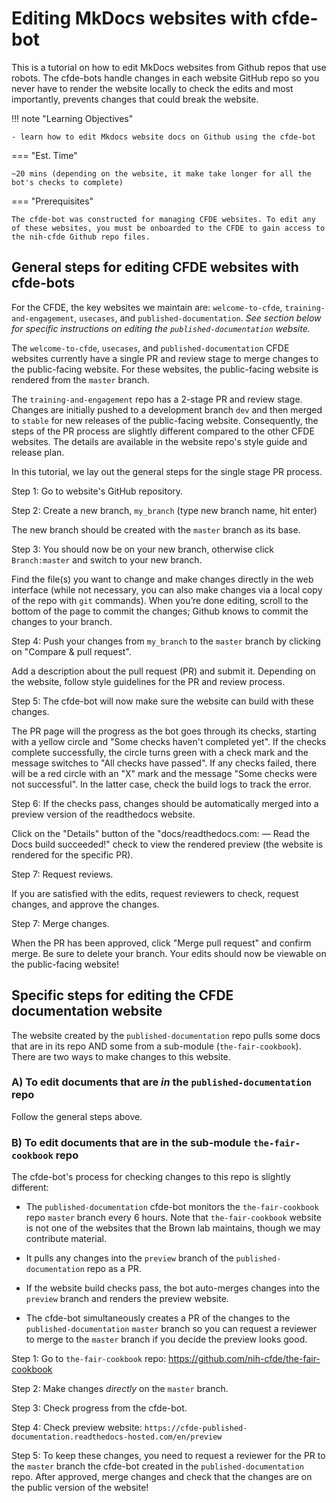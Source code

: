 # Editing MkDocs websites with cfde-bot

This is a tutorial on how to edit MkDocs websites from Github repos that use robots. The cfde-bots handle changes in each website GitHub repo so you never have to render the website locally to check the edits and most importantly, prevents changes that could break the website.

!!! note "Learning Objectives"

    - learn how to edit Mkdocs website docs on Github using the cfde-bot

=== "Est. Time"
    
    ~20 mins (depending on the website, it make take longer for all the bot's checks to complete)

=== "Prerequisites"
    
    The cfde-bot was constructed for managing CFDE websites. To edit any of these websites, you must be onboarded to the CFDE to gain access to the nih-cfde Github repo files. 

## General steps for editing CFDE websites with cfde-bots

For the CFDE, the key websites we maintain are: `welcome-to-cfde`, `training-and-engagement`, `usecases`, and `published-documentation`. *See section below for specific instructions on editing the `published-documentation` website.*
    
The `welcome-to-cfde`, `usecases`, and `published-documentation` CFDE websites currently have a single PR and review stage to merge changes to the public-facing website. For these websites, the public-facing website is rendered from the `master` branch.
    
The `training-and-engagement` repo has a 2-stage PR and review stage. Changes are initially pushed to a development branch `dev` and then merged to `stable` for new releases of the public-facing website. Consequently, the steps of the PR process are slightly different compared to the other CFDE websites. The details are available in the website repo's style guide and release plan. 
    
In this tutorial, we lay out the general steps for the single stage PR process.

Step 1: Go to website's GitHub repository.

Step 2: Create a new branch, `my_branch` (type new branch name, hit enter)

The new branch should be created with the `master` branch as its base.

Step 3: You should now be on your new branch, otherwise click `Branch:master` and switch to your new branch. 

Find the file(s) you want to change and make changes directly in the web interface (while not necessary, you can also make changes via a local copy of the repo with `git` commands). When you’re done editing, scroll to the bottom of the page to commit the changes; Github knows to commit the changes to your branch.

Step 4: Push your changes from `my_branch` to the `master` branch by clicking on "Compare & pull request". 

Add a description about the pull request (PR) and submit it. Depending on the website, follow style guidelines for the PR and review process.

Step 5: The cfde-bot will now make sure the website can build with these changes. 

The PR page will the progress as the bot goes through its checks, starting with a yellow circle and "Some checks haven't completed yet". If the checks complete successfully, the circle turns green with a check mark and the message switches to "All checks have passed". If any checks failed, there will be a red circle with an "X" mark and the message "Some checks were not successful". In the latter case, check the build logs to track the error.

Step 6: If the checks pass, changes should be automatically merged into a preview version of the readthedocs website. 

Click on the "Details" button of the "docs/readthedocs.com:<Github repo> — Read the Docs build succeeded!" check to view the rendered preview (the website is rendered for the specific PR).

Step 7: Request reviews.

If you are satisfied with the edits, request reviewers to check, request changes, and approve the changes. 

Step 7: Merge changes.

When the PR has been approved, click "Merge pull request" and confirm merge. Be sure to delete your branch. Your edits should now be viewable on the public-facing website!

## Specific steps for editing the CFDE documentation website

The website created by the `published-documentation` repo pulls some docs that are in its repo AND some from a sub-module (`the-fair-cookbook`). There are two ways to make changes to this website.

### A) **To edit documents that are *in* the `published-documentation` repo**

Follow the general steps above.

### B) **To edit documents that are in the sub-module `the-fair-cookbook` repo**

The cfde-bot's process for checking changes to this repo is slightly different:

- The `published-documentation` cfde-bot monitors the `the-fair-cookbook` repo `master` branch every 6 hours. Note that `the-fair-cookbook` website is not one of the websites that the Brown lab maintains, though we may contribute material.

- It pulls any changes into the `preview` branch of the `published-documentation` repo as a PR.

- If the website build checks pass, the bot auto-merges changes into the `preview` branch and renders the preview website.

- The cfde-bot simultaneously creates a PR of the changes to the `published-documentation` `master` branch so you can request a reviewer to merge to the `master` branch if you decide the preview looks good.

Step 1: Go to `the-fair-cookbook` repo: https://github.com/nih-cfde/the-fair-cookbook

Step 2: Make changes *directly* on the `master` branch.

Step 3: Check progress from the cfde-bot.

Step 4: Check preview website: `https://cfde-published-documentation.readthedocs-hosted.com/en/preview`

Step 5: To keep these changes, you need to request a reviewer for the PR to the `master` branch the cfde-bot created in the `published-documentation` repo. After approved, merge changes and check that the changes are on the public version of the website!
